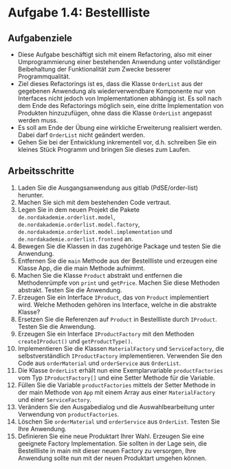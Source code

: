 # Aufgabe 1.4: Bestellliste

## Aufgabenziele
* Diese Aufgabe beschäftigt sich mit einem Refactoring, also mit einer Umprogrammierung einer bestehenden Anwendung unter vollständiger Beibehaltung der Funktionalität zum Zwecke besserer Programmqualität. 
* Ziel dieses Refactorings ist es, dass die Klasse `OrderList` aus der gegebenen Anwendung als wiederverwendbare Komponente nur von Interfaces nicht jedoch von Implementationen abhängig ist. Es soll nach dem Ende des Refactorings möglich sein, eine dritte Implementation von Produkten hinzuzufügen, ohne dass die Klasse `OrderList` angepasst werden muss. 
* Es soll am Ende der Übung eine wirkliche Erweiterung realisiert werden. Dabei darf `OrderList` nicht geändert werden.
* Gehen Sie bei der Entwicklung inkrementell vor, d.h. schreiben Sie ein kleines Stück Programm und bringen Sie dieses zum Laufen.

## Arbeitsschritte
1. Laden Sie die Ausgangsanwendung aus gitlab (PdSE/order-list) herunter.
2. Machen Sie sich mit dem bestehenden Code vertraut.
3. Legen Sie in dem neuen Projekt die Pakete `de.nordakademie.orderlist.model`, `de.nordakademie.orderlist.model.factory`, `de.nordakademie.orderlist.model.implementation` und `de.nordakademie.orderlist.frontend` an.
4. Bewegen Sie die Klassen in das zugehörige Package und testen Sie die Anwendung.
5. Entfernen Sie die `main` Methode aus der Bestellliste und erzeugen eine Klasse App, die die main Methode aufnimmt.
6. Machen Sie die Klasse `Product` abstrakt und entfernen die Methodenrümpfe von `print` und `getPrice`. Machen Sie diese Methoden abstrakt. Testen Sie die Anwendung.
7. Erzeugen Sie ein Interface `IProduct`, das von `Product` implementiert wird. Welche Methoden gehören ins Interface, welche in die abstrakte Klasse?
8. Ersetzen Sie die Referenzen auf `Product` in Bestellliste durch `IProduct`. Testen Sie die Anwendung.    
9. Erzeugen Sie ein Interface `IProductFactory` mit den Methoden `createIProduct()` und `getProductType()`.
10. Implementieren Sie die Klassen `MaterialFactory` und `ServiceFactory`, die selbstverständlich `IProductFactory` implementieren. Verwenden Sie den Code aus `orderMaterial` und `orderService` aus `OrderList`.
11. Die Klasse `OrderList` erhält nun eine Exemplarvariable `productFactories` vom Typ `IProductFactory[]` und eine Setter Methode für die Variable.
12. Füllen Sie die Variable `productFactories` mittels der Setter Methode in der main Methode von `App` mit einem Array aus einer `MaterialFactory` und einer `ServiceFactory`. 
13. Verändern Sie den Ausgabedialog und die Auswahlbearbeitung unter Verwendung von `productFactories`.
14. Löschen Sie `orderMaterial` und `orderService` aus `OrderList`. Testen Sie Ihre Anwendung.
15. Definieren Sie eine neue Produktart Ihrer Wahl. Erzeugen Sie eine geeignete Factory Implementation. Sie sollten in der Lage sein, die Bestellliste in main mit dieser neuen Factory zu versorgen, Ihre Anwendung sollte nun mit der neuen Produktart umgehen können.
